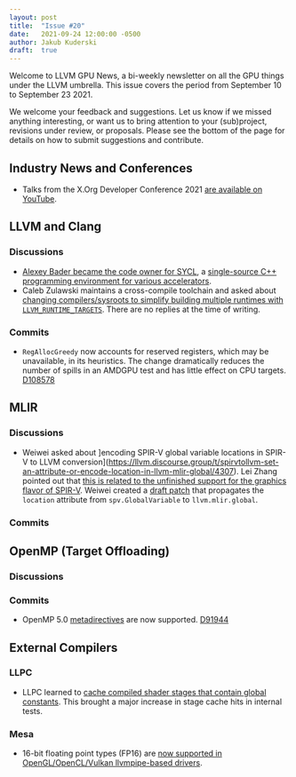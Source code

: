 ```yaml
---
layout: post
title:  "Issue #20"
date:   2021-09-24 12:00:00 -0500
author: Jakub Kuderski
draft:  true
---
```


Welcome to LLVM GPU News, a bi-weekly newsletter on all the GPU things under the LLVM umbrella.
This issue covers the period from September 10 to September 23 2021.

We welcome your feedback and suggestions. Let us know if we missed anything interesting, or want us to bring attention to your (sub)project, revisions under review, or proposals. Please see the bottom of the page for details on how to submit suggestions and contribute.


## Industry News and Conferences
*  Talks from the X.Org Developer Conference 2021 [are available on YouTube](https://www.youtube.com/playlist?list=PLe6I3NKr-I4LwrhsAG1XVPW0EFL8ZJ_6W).


##  LLVM and Clang

### Discussions

*  [Alexey Bader became the code owner for SYCL](https://lists.llvm.org/pipermail/llvm-dev/2021-September/152737.html), a [single-source C++ programming environment for various accelerators](https://www.khronos.org/sycl/).
*  Caleb Zulawski maintains a cross-compile toolchain and asked about [changing compilers/sysroots to simplify building multiple runtimes with `LLVM_RUNTIME_TARGETS`](https://lists.llvm.org/pipermail/llvm-dev/2021-September/152880.html). There are no replies at the time of writing.

### Commits

*  `RegAllocGreedy` now accounts for reserved registers, which may be unavailable, in its heuristics. The change dramatically reduces the number of spills in an AMDGPU test and has little effect on CPU targets. [D108578](https://reviews.llvm.org/D108578)

## MLIR

### Discussions

*  Weiwei asked about ]encoding SPIR-V global variable locations in SPIR-V to LLVM conversion](https://llvm.discourse.group/t/spirvtollvm-set-an-attribute-or-encode-location-in-llvm-mlir-global/4307). Lei Zhang pointed out that [this is related to the unfinished support for the graphics flavor of SPIR-V](https://llvm.discourse.group/t/spirvtollvm-set-an-attribute-or-encode-location-in-llvm-mlir-global/4307/4). Weiwei created a [draft patch](https://reviews.llvm.org/D110207) that propagates the `location` attribute from `spv.GlobalVariable` to `llvm.mlir.global`.

### Commits

## OpenMP (Target Offloading)

### Discussions

### Commits

*  OpenMP 5.0 [metadirectives](https://www.openmp.org/spec-html/5.0/openmpsu28.html) are now supported. [D91944](https://reviews.llvm.org/D91944)


## External Compilers

### LLPC

*  LLPC learned to [cache compiled shader stages that contain global constants](https://github.com/GPUOpen-Drivers/llpc/pull/1283). This brought a major increase in stage cache hits in internal tests.

### Mesa

*  16-bit floating point types (FP16) are [now supported in OpenGL/OpenCL/Vulkan llvmpipe-based drivers](https://gitlab.freedesktop.org/mesa/mesa/-/merge_requests/11816).
